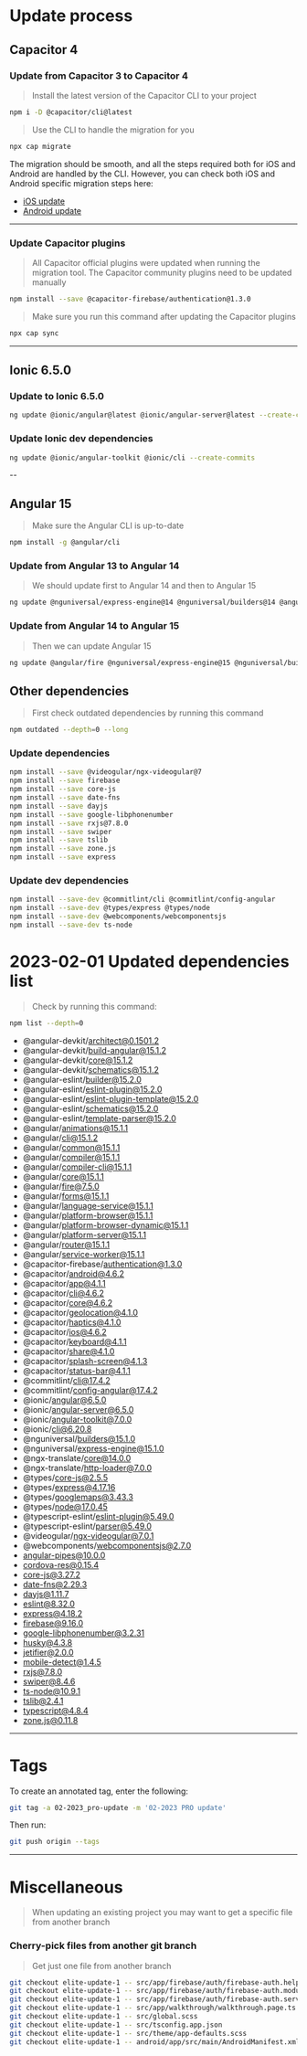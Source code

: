 # Update process

## Capacitor 4

### Update from Capacitor 3 to Capacitor 4
> Install the latest version of the Capacitor CLI to your project
``` bash
npm i -D @capacitor/cli@latest
```

>Use the CLI to handle the migration for you
``` bash
npx cap migrate
```

The migration should be smooth, and all the steps required both for iOS and Android are handled by the CLI. However, you can check both iOS and Android specific migration steps here:
- [iOS update](https://capacitorjs.com/docs/updating/4-0#ios)
- [Android update](https://capacitorjs.com/docs/updating/4-0#android)


---


### Update Capacitor plugins
> All Capacitor official plugins were updated when running the migration tool.
> The Capacitor community plugins need to be updated manually
``` bash
npm install --save @capacitor-firebase/authentication@1.3.0
```

> Make sure you run this command after updating the Capacitor plugins
``` bash
npx cap sync
```


---


## Ionic 6.5.0

### Update to Ionic 6.5.0
``` bash
ng update @ionic/angular@latest @ionic/angular-server@latest --create-commits
```

### Update Ionic dev dependencies
``` bash
ng update @ionic/angular-toolkit @ionic/cli --create-commits
```


--


## Angular 15

> Make sure the Angular CLI is up-to-date
``` bash
npm install -g @angular/cli
```

### Update from Angular 13 to Angular 14
> We should update first to Angular 14 and then to Angular 15
``` bash
ng update @nguniversal/express-engine@14 @nguniversal/builders@14 @angular-eslint/schematics@14 @angular/core@14 @angular/cli@14 --create-commits
```

### Update from Angular 14 to Angular 15
> Then we can update Angular 15
``` bash
ng update @angular/fire @nguniversal/express-engine@15 @nguniversal/builders@15 @angular-eslint/schematics@15 @angular/core@15 @angular/cli@15 --create-commits
```


## Other dependencies
> First check outdated dependencies by running this command
``` bash
npm outdated --depth=0 --long
```

### Update dependencies
``` bash
npm install --save @videogular/ngx-videogular@7
npm install --save firebase
npm install --save core-js
npm install --save date-fns
npm install --save dayjs
npm install --save google-libphonenumber
npm install --save rxjs@7.8.0
npm install --save swiper
npm install --save tslib
npm install --save zone.js
npm install --save express
```

### Update dev dependencies
``` bash
npm install --save-dev @commitlint/cli @commitlint/config-angular
npm install --save-dev @types/express @types/node
npm install --save-dev @webcomponents/webcomponentsjs
npm install --save-dev ts-node
```


# 2023-02-01 Updated dependencies list
> Check by running this command:
``` bash
npm list --depth=0
```

- @angular-devkit/architect@0.1501.2
- @angular-devkit/build-angular@15.1.2
- @angular-devkit/core@15.1.2
- @angular-devkit/schematics@15.1.2
- @angular-eslint/builder@15.2.0
- @angular-eslint/eslint-plugin@15.2.0
- @angular-eslint/eslint-plugin-template@15.2.0
- @angular-eslint/schematics@15.2.0
- @angular-eslint/template-parser@15.2.0
- @angular/animations@15.1.1
- @angular/cli@15.1.2
- @angular/common@15.1.1
- @angular/compiler@15.1.1
- @angular/compiler-cli@15.1.1
- @angular/core@15.1.1
- @angular/fire@7.5.0
- @angular/forms@15.1.1
- @angular/language-service@15.1.1
- @angular/platform-browser@15.1.1
- @angular/platform-browser-dynamic@15.1.1
- @angular/platform-server@15.1.1
- @angular/router@15.1.1
- @angular/service-worker@15.1.1
- @capacitor-firebase/authentication@1.3.0
- @capacitor/android@4.6.2
- @capacitor/app@4.1.1
- @capacitor/cli@4.6.2
- @capacitor/core@4.6.2
- @capacitor/geolocation@4.1.0
- @capacitor/haptics@4.1.0
- @capacitor/ios@4.6.2
- @capacitor/keyboard@4.1.1
- @capacitor/share@4.1.0
- @capacitor/splash-screen@4.1.3
- @capacitor/status-bar@4.1.1
- @commitlint/cli@17.4.2
- @commitlint/config-angular@17.4.2
- @ionic/angular@6.5.0
- @ionic/angular-server@6.5.0
- @ionic/angular-toolkit@7.0.0
- @ionic/cli@6.20.8
- @nguniversal/builders@15.1.0
- @nguniversal/express-engine@15.1.0
- @ngx-translate/core@14.0.0
- @ngx-translate/http-loader@7.0.0
- @types/core-js@2.5.5
- @types/express@4.17.16
- @types/googlemaps@3.43.3
- @types/node@17.0.45
- @typescript-eslint/eslint-plugin@5.49.0
- @typescript-eslint/parser@5.49.0
- @videogular/ngx-videogular@7.0.1
- @webcomponents/webcomponentsjs@2.7.0
- angular-pipes@10.0.0
- cordova-res@0.15.4
- core-js@3.27.2
- date-fns@2.29.3
- dayjs@1.11.7
- eslint@8.32.0
- express@4.18.2
- firebase@9.16.0
- google-libphonenumber@3.2.31
- husky@4.3.8
- jetifier@2.0.0
- mobile-detect@1.4.5
- rxjs@7.8.0
- swiper@8.4.6
- ts-node@10.9.1
- tslib@2.4.1
- typescript@4.8.4
- zone.js@0.11.8


---


# Tags
To create an annotated tag, enter the following:
``` bash
git tag -a 02-2023_pro-update -m '02-2023 PRO update'
```
Then run:
``` bash
git push origin --tags
```


---


# Miscellaneous
> When updating an existing project you may want to get a specific file from another branch

### Cherry-pick files from another git branch
> Get just one file from another branch
``` bash
git checkout elite-update-1 -- src/app/firebase/auth/firebase-auth.helper.ts
git checkout elite-update-1 -- src/app/firebase/auth/firebase-auth.module.ts
git checkout elite-update-1 -- src/app/firebase/auth/firebase-auth.service.ts
git checkout elite-update-1 -- src/app/walkthrough/walkthrough.page.ts
git checkout elite-update-1 -- src/global.scss
git checkout elite-update-1 -- src/tsconfig.app.json
git checkout elite-update-1 -- src/theme/app-defaults.scss
git checkout elite-update-1 -- android/app/src/main/AndroidManifest.xml
```
